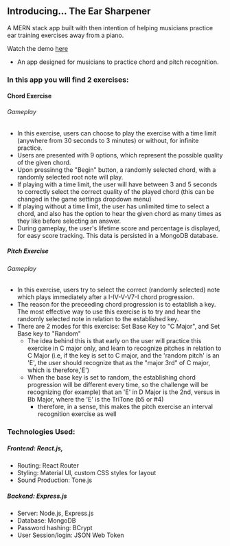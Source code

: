 ## Introducing... The Ear Sharpener
A MERN stack app built with then intention of helping musicians practice ear training exercises away from a piano.

Watch the demo [here](https://youtu.be/oA9t7GJMut4)

- An app designed for musicians to practice chord and pitch recognition.

### In this app you will find 2 exercises:

#### Chord Exercise
###### Gameplay
- In this exercise, users can choose to play the exercise with a time limit (anywhere from 30 seconds to 3 minutes) or without, for infinite practice.
- Users are presented with 9 options, which represent the possible quality of the given chord. 
- Upon pressinng the "Begin" button, a randomly selected chord, with a randomly selected root note will play.
- If playing with a time limit, the user will have between 3 and 5 seconds to correctly select the correct quality of the played chord (this can be changed in the game settings dropdown menu)
- If playing without a time limit, the user has unlimited time to select a chord, and also has the option to hear the given chord as many times as they like before selecting an answer.
- During gameplay, the user's lifetime score and percentage is displayed, for easy score tracking. This data is persisted in a MongoDB database.

##### Pitch Exercise
###### Gameplay
- In this exercise, users try to select the correct (randomly selected) note which plays immediately after a I-IV-V-V7-I chord progression.
- The reason for the preceeding chord progression is to establish a key. The most effective way to use this exercise is to try and hear the randomly selected note in relation to the established key.
- There are 2 modes for this exercise: Set Base Key to "C Major", and Set Base key to "Random"
  - The idea behind this is that early on the user will practice this exercise in C major only, and learn to recognize pitches in relation to C Major (i.e, if the key is set to C major, and the 'random pitch' is an 'E', the user should recognize that as the "major 3rd" of C major, which is therefore,'E')
  - When the base key is set to random, the establishing chord progression will be different every time, so the challenge will be recognizing (for example) that an 'E' in D Major is the 2nd, versus in Bb Major, where the 'E' is the TriTone (b5 or #4)
    - therefore, in a sense, this makes the pitch exercise an interval recognition exercise as well
    
### Technologies Used:
##### Frontend: React.js, 
- Routing: React Router
- Styling: Material UI, custom CSS styles for layout
- Sound Production: Tone.js
##### Backend: Express.js
- Server: Node.js, Express.js
- Database: MongoDB
- Password hashing: BCrypt
- User Session/login: JSON Web Token


